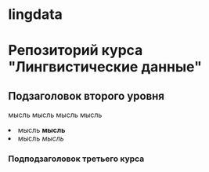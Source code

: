 # lingdata

<head>
  </head>
  <body>
<h1>  Репозиторий курса "Лингвистические данные" </h1>

<h2> Подзаголовок второго уровня </h2>
  
 <p> мысль мысль мысль мысль </p>

<u1> 
  <li> мысль <b> мысль </b>
  <li> мысль <i> мысль </i>
</u2>
    <h3> Подподзаголовок третьего курса </h3>

</body>

